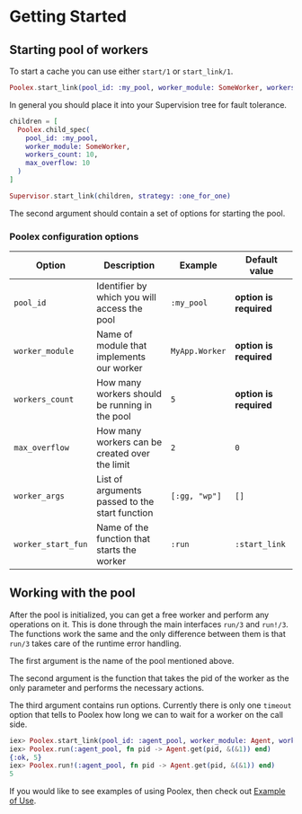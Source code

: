 # Getting Started

## Starting pool of workers

To start a cache you can use either `start/1` or `start_link/1`.

```elixir
Poolex.start_link(pool_id: :my_pool, worker_module: SomeWorker, workers_count: 10)
```

In general you should place it into your Supervision tree for fault tolerance.

```elixir
children = [
  Poolex.child_spec(
    pool_id: :my_pool,
    worker_module: SomeWorker,
    workers_count: 10,
    max_overflow: 10
  )
]

Supervisor.start_link(children, strategy: :one_for_one)
```

The second argument should contain a set of options for starting the pool.

### Poolex configuration options

| Option             | Description                                    | Example        | Default value          |
|--------------------|------------------------------------------------|----------------|------------------------|
| `pool_id`          | Identifier by which you will access the pool   | `:my_pool`     | **option is required** |
| `worker_module`    | Name of module that implements our worker      | `MyApp.Worker` | **option is required** |
| `workers_count`    | How many workers should be running in the pool | `5`            | **option is required** |
| `max_overflow`     | How many workers can be created over the limit | `2`            | `0`                    |
| `worker_args`      | List of arguments passed to the start function | `[:gg, "wp"]`  | `[]`                   |
| `worker_start_fun` | Name of the function that starts the worker    | `:run`         | `:start_link`          |

## Working with the pool

After the pool is initialized, you can get a free worker and perform any operations on it. This is done through the main interfaces `run/3` and `run!/3`. The functions work the same and the only difference between them is that `run/3` takes care of the runtime error handling.

The first argument is the name of the pool mentioned above.

The second argument is the function that takes the pid of the worker as the only parameter and performs the necessary actions.

The third argument contains run options. Currently there is only one `timeout` option that tells to Poolex how long we can to wait for a worker on the call side.

```elixir
iex> Poolex.start_link(pool_id: :agent_pool, worker_module: Agent, worker_args: [fn -> 5 end], workers_count: 1)
iex> Poolex.run(:agent_pool, fn pid -> Agent.get(pid, &(&1)) end)
{:ok, 5}
iex> Poolex.run!(:agent_pool, fn pid -> Agent.get(pid, &(&1)) end)
5
```

If you would like to see examples of using Poolex, then check out [Example of Use](example-of-use.md).
